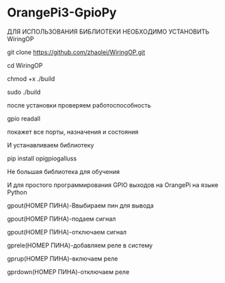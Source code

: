 # OrangePi3-GpioPy
ДЛЯ ИСПОЛЬЗОВАНИЯ БИБЛИОТЕКИ НЕОБХОДИМО УСТАНОВИТЬ WiringOP

git clone https://github.com/zhaolei/WiringOP.git 

cd WiringOP

chmod +x ./build

sudo ./build

после установки проверяем работоспособность

gpio readall

покажет все порты, назначения и состояния

И устанавливаем библиотеку 

pip install opigpiogalluss

Не большая библиотека для обучения

И для простого программирования GPIO выходов на OrangePi на языке Python 

gpout(НОМЕР ПИНА)-Ввыбираем пин для вывода 

gpout(НОМЕР ПИНА)-подаем сигнал

gpout(НОМЕР ПИНА)-отключаем сигнал

gprele(НОМЕР ПИНА)-добавляем реле в систему

gprup(НОМЕР ПИНА)-включаем реле

gprdown(НОМЕР ПИНА)-отключаем реле
